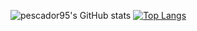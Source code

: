 ![pescador95's GitHub stats](https://github-readme-stats.vercel.app/api?username=pescador95&show_icons=true&theme=radical&count_private=true)
[![Top Langs](https://github-readme-stats.vercel.app/api/top-langs/?username=apescador95)](https://github.com/pescador95)
